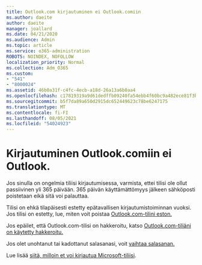 ```yaml
---
title: Outlook.com kirjautuminen ei Outlook.comiin
ms.author: daeite
author: daeite
manager: joallard
ms.date: 04/21/2020
ms.audience: Admin
ms.topic: article
ms.service: o365-administration
ROBOTS: NOINDEX, NOFOLLOW
localization_priority: Normal
ms.collection: Adm_O365
ms.custom:
- "541"
- "8000024"
ms.assetid: 46b0a31f-c4fc-4ecb-a18d-26a13a6b0aa4
ms.openlocfilehash: c17819319a9d61dedffb09240fa54ebb4f60bc9a482ece81f3b72693abea3d2e
ms.sourcegitcommit: b5f7da89a650d2915dc652449623c78be6247175
ms.translationtype: MT
ms.contentlocale: fi-FI
ms.lasthandoff: 08/05/2021
ms.locfileid: "54024923"
---
```

# <a name="cant-sign-in-to-outlookcom"></a>Kirjautuminen Outlook.comiin ei Outlook.

Jos sinulla on ongelmia tiliisi kirjautumisessa, varmista, ettei tilisi ole ollut passiivinen yli 365 päivään. 365 päivän käyttämättömyys jälkeen sähköposti poistetaan eikä sitä voi palauttaa.
  
Tilisi on ehkä tilapäisesti estetty epätavallisen kirjautumistoiminnan vuoksi. Jos tilisi on estetty, lue, miten voit poistaa [Outlook.com-tilini eston.](https://support.office.com/article/f4ad2701-d166-4d8b-8a6a-9af2a1f8a4c4?wt.mc_id=Office_Outlook_com_Alchemy)
  
Jos epäilet, että Outlook.com-tilisi on hakkeroitu, katso [Outlook.com-tiliäni on käytetty hakkeroitu.](https://support.office.com/article/35993ac5-ac2f-494e-aacb-5232dda453d8?wt.mc_id=Office_Outlook_com_Alchemy)
  
Jos olet unohtanut tai kadottanut salasanasi, voit [vaihtaa salasanan.](https://go.microsoft.com/fwlink/p/?LinkID=242804)
  
Lue lisää [siitä, milloin et voi kirjautua Microsoft-tiliisi](https://go.microsoft.com/fwlink/p/?linkid=837479).
  
